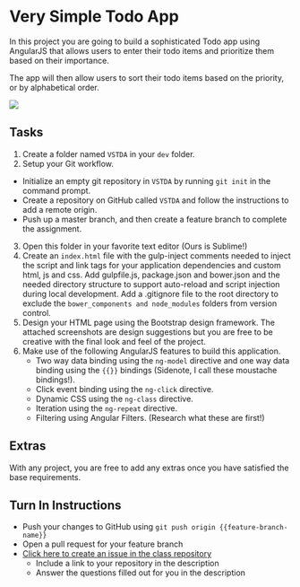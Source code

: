 # Very Simple Todo App

In this project you are going to build a sophisticated Todo app using AngularJS that allows users to enter their todo items and prioritize them based on their importance.

The app will then allow users to sort their todo items based on the priority, or by alphabetical order.

<img src="http://i.imgur.com/vhMYF1s.png" />

## Tasks
1. Create a folder named `VSTDA` in your `dev` folder.
2. Setup your Git workflow.
  - Initialize an empty git repository in `VSTDA` by running `git init` in the command prompt.
  - Create a repository on GitHub called `VSTDA` and follow the instructions to add a remote origin.
  - Push up a master branch, and then create a feature branch to complete the assignment.
3. Open this folder in your favorite text editor (Ours is Sublime!)
4. Create an `index.html` file with the gulp-inject comments needed to inject the script and link tags for your application dependencies and custom html, js and css. Add gulpfile.js, package.json and bower.json and the needed directory structure to support auto-reload and script injection during local development. Add a .gitignore file to the root directory to exclude the `bower_components and node_modules` folders from version control.
5. Design your HTML page using the Bootstrap design framework. The attached screenshots are design suggestions but you are free to be creative with the final look and feel of the project.
6. Make use of the following AngularJS features to build this application.
    - Two way data binding using the `ng-model` directive and one way data binding using the `{{}}` bindings (Sidenote, I call these moustache bindings!).
    - Click event binding using the `ng-click` directive.
    - Dynamic CSS using the `ng-class` directive.
    - Iteration using the `ng-repeat` directive.
    - Filtering using Angular Filters. (Research what these are first!)

## Extras
With any project, you are free to add any extras once you have satisfied the base requirements.

## Turn In Instructions
* Push your changes to GitHub using `git push origin {{feature-branch-name}}`
* Open a pull request for your feature branch
* [Click here to create an issue in the class repository](https://www.github.com/OriginCodeAcademy/Cohort9/issues/new?title=07-VSTDA&body=1.%20Where%20can%20I%20find%20your%20repository%3F%20(Paste%20the%20url%20of%20your%20repository%20below)%0A%0A2.%20What%20did%20you%20enjoy%20most%20about%20this%20project%3F%0A%0A3.%20What%20was%20the%20toughest%20part%3F%0A%0A)
    * Include a link to your repository in the description
    * Answer the questions filled out for you in the description
